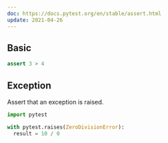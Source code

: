 ```yaml
---
doc: https://docs.pytest.org/en/stable/assert.html
update: 2021-04-26
---
```


## Basic

```python
assert 3 > 4
```

## Exception

Assert that an exception is raised.

```python
import pytest

with pytest.raises(ZeroDivisionError):
  result = 10 / 0
```
